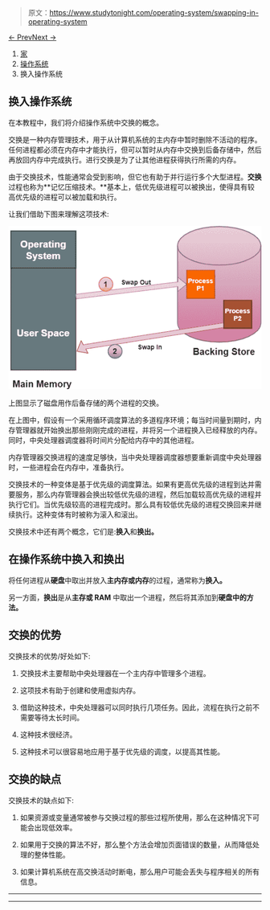 > 原文：<https://www.studytonight.com/operating-system/swapping-in-operating-system>

[← Prev](/operating-system/os-logical-and-physical-address-space "Logical and Physical Address")[Next →](/operating-system/contiguous-memory-allocation-in-operating-system "Contiguous Memory Allocation")

<nav aria-label="breadcrumb">

1.  [家](/)
2.  [操作系统](/operating-system)
3.  换入操作系统

</nav>

<article>

# 换入操作系统

在本教程中，我们将介绍操作系统中交换的概念。

交换是一种内存管理技术，用于从计算机系统的主内存中暂时删除不活动的程序。任何进程都必须在内存中才能执行，但可以暂时从内存中交换到后备存储中，然后再放回内存中完成执行。进行交换是为了让其他进程获得执行所需的内存。

由于交换技术，性能通常会受到影响，但它也有助于并行运行多个大型进程。**交换**过程也称为**记忆压缩技术。**基本上，低优先级进程可以被换出，使得具有较高优先级的进程可以被加载和执行。

让我们借助下图来理解这项技术:

![](img/0de426ed09c1c8d5210d897d1a8d0e21.png)

上图显示了磁盘用作后备存储的两个进程的交换。

在上图中，假设有一个采用循环调度算法的多道程序环境；每当时间量到期时，内存管理器就开始换出那些刚刚完成的进程，并将另一个进程换入已经释放的内存。同时，中央处理器调度器将时间片分配给内存中的其他进程。

内存管理器交换进程的速度足够快，当中央处理器调度器想要重新调度中央处理器时，一些进程会在内存中，准备执行。

交换技术的一种变体是基于优先级的调度算法。如果有更高优先级的进程到达并需要服务，那么内存管理器会换出较低优先级的进程，然后加载较高优先级的进程并执行它们。当优先级较高的进程完成时。那么具有较低优先级的进程交换回来并继续执行。这种变体有时被称为滚入和滚出。

交换技术中还有两个概念，它们是:**换入**和**换出。**

## 在操作系统中换入和换出

将任何进程从**硬盘**中取出并放入**主内存或内存**的过程，通常称为**换入。**

另一方面，**换出**是从**主存或 RAM** 中取出一个进程，然后将其添加到**硬盘中的方法。**

## 交换的优势

交换技术的优势/好处如下:

1.  交换技术主要帮助中央处理器在一个主内存中管理多个进程。

2.  这项技术有助于创建和使用虚拟内存。

3.  借助这种技术，中央处理器可以同时执行几项任务。因此，流程在执行之前不需要等待太长时间。

4.  这种技术很经济。

5.  这种技术可以很容易地应用于基于优先级的调度，以提高其性能。

## 交换的缺点

交换技术的缺点如下:

1.  如果资源或变量通常被参与交换过程的那些过程所使用，那么在这种情况下可能会出现低效率。

2.  如果用于交换的算法不好，那么整个方法会增加页面错误的数量，从而降低处理的整体性能。

3.  如果计算机系统在高交换活动时断电，那么用户可能会丢失与程序相关的所有信息。

</article>

* * *

* * *